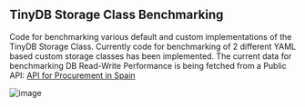 ## TinyDB Storage Class Benchmarking

Code for benchmarking various default and custom implementations of the TinyDB Storage Class. Currently code for benchmarking of 2 different YAML based custom storage classes has been implemented. The current data for benchmarking DB Read-Write Performance is being fetched from a Public API: [API for Procurement in Spain](https://tenders.guru/es/api)

![image](https://github.com/Ansh-Sarkar/TinyDB-Storage-Class-Benchmarking/assets/75054354/c1e69fe7-ad30-4894-a1f7-f4a4875a9833)
